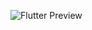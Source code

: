 <a  rel="">![Flutter Preview](https://github.com/jamesblasco/flutter_preview/blob/master/flutter_preview.png?raw=true)</a>



